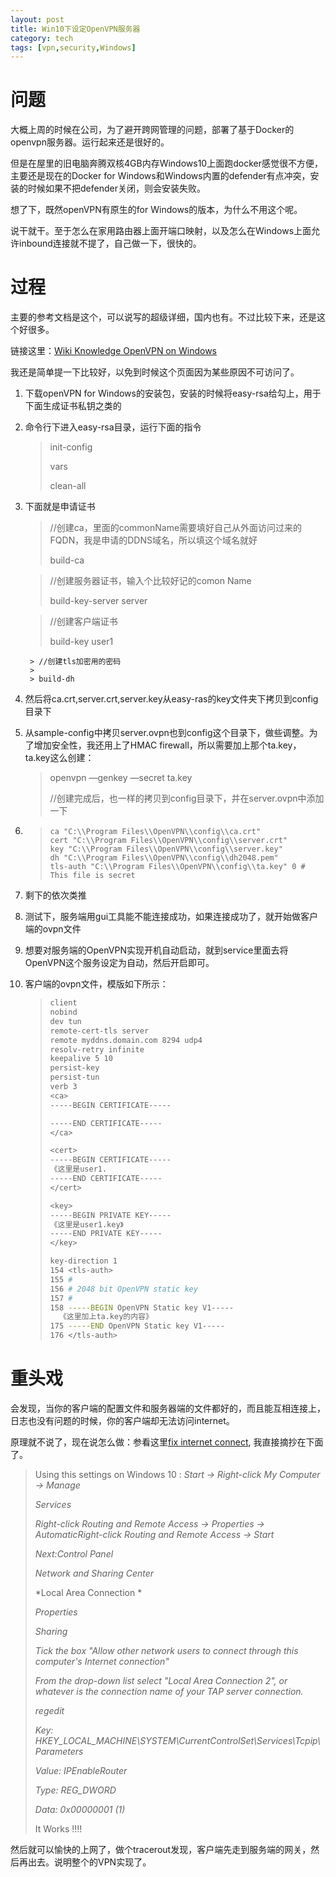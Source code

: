 ```yaml
---
layout: post
title: Win10下设定OpenVPN服务器
category: tech
tags: [vpn,security,Windows]
---
```


# 问题

大概上周的时候在公司，为了避开跨网管理的问题，部署了基于Docker的openvpn服务器。运行起来还是很好的。

但是在屋里的旧电脑奔腾双核4GB内存Windows10上面跑docker感觉很不方便，主要还是现在的Docker for Windows和Windows内置的defender有点冲突，安装的时候如果不把defender关闭，则会安装失败。

想了下，既然openVPN有原生的for Windows的版本，为什么不用这个呢。

说干就干。至于怎么在家用路由器上面开端口映射，以及怎么在Windows上面允许inbound连接就不提了，自己做一下，很快的。

# 过程

主要的参考文档是这个，可以说写的超级详细，国内也有。不过比较下来，还是这个好很多。

链接这里：[Wiki Knowledge OpenVPN on Windows](https://wiki.teltonika.lt/view/OpenVPN_server_on_Windows)

我还是简单提一下比较好，以免到时候这个页面因为某些原因不可访问了。

1. 下载openVPN for Windows的安装包，安装的时候将easy-rsa给勾上，用于下面生成证书私钥之类的

2. 命令行下进入easy-rsa目录，运行下面的指令

   > init-config
   >
   > vars
   >
   > clean-all

3. 下面就是申请证书

   > //创建ca，里面的commonName需要填好自己从外面访问过来的FQDN，我是申请的DDNS域名，所以填这个域名就好
   >
   > build-ca

   > //创建服务器证书，输入个比较好记的comon Name
   >
   > build-key-server server

   > //创建客户端证书
   >
   > build-key user1

   		> //创建tls加密用的密码
   		>
   		> build-dh

4. 然后将ca.crt,server.crt,server.key从easy-ras的key文件夹下拷贝到config目录下

5. 从sample-config中拷贝server.ovpn也到config这个目录下，做些调整。为了增加安全性，我还用上了HMAC firewall，所以需要加上那个ta.key，ta.key这么创建：

   > openvpn —genkey —secret ta.key
   >
   > //创建完成后，也一样的拷贝到config目录下，并在server.ovpn中添加一下

6. > ```
   > ca "C:\\Program Files\\OpenVPN\\config\\ca.crt"
   > cert "C:\\Program Files\\OpenVPN\\config\\server.crt"
   > key "C:\\Program Files\\OpenVPN\\config\\server.key"
   > dh "C:\\Program Files\\OpenVPN\\config\\dh2048.pem"
   > tls-auth "C:\\Program Files\\OpenVPN\\config\\ta.key" 0 # This file is secret
   > ```

7. 剩下的依次类推

8. 测试下，服务端用gui工具能不能连接成功，如果连接成功了，就开始做客户端的ovpn文件

9. 想要对服务端的OpenVPN实现开机自动启动，就到service里面去将OpenVPN这个服务设定为自动，然后开启即可。

10. 客户端的ovpn文件，模版如下所示：

    > ```bash
    > client
    > nobind
    > dev tun
    > remote-cert-tls server
    > remote myddns.domain.com 8294 udp4
    > resolv-retry infinite
    > keepalive 5 10
    > persist-key
    > persist-tun
    > verb 3
    > <ca>
    > -----BEGIN CERTIFICATE-----
    > 
    > -----END CERTIFICATE-----
    > </ca>
    > 
    > <cert>
    > -----BEGIN CERTIFICATE-----
    > 《这里是user1.
    > -----END CERTIFICATE-----
    > </cert>
    > 
    > <key>
    > -----BEGIN PRIVATE KEY-----
    > 《这里是user1.key》
    > -----END PRIVATE KEY-----
    > </key>
    > 
    > key-direction 1
    > 154 <tls-auth>
    > 155 #
    > 156 # 2048 bit OpenVPN static key
    > 157 #
    > 158 -----BEGIN OpenVPN Static key V1-----
    >   《这里加上ta.key的内容》
    > 175 -----END OpenVPN Static key V1-----
    > 176 </tls-auth>
    > ```

# 重头戏

会发现，当你的客户端的配置文件和服务器端的文件都好的，而且能互相连接上，日志也没有问题的时候，你的客户端却无法访问internet。

原理就不说了，现在说怎么做：参看这里[fix internet connect](https://forums.openvpn.net/viewtopic.php?t=20765), 我直接摘抄在下面了。

> Using this settings on Windows 10 :
> *Start -> Right-click My Computer -> Manage*
>
> *Services*
>
> *Right-click Routing and Remote Access -> Properties -> AutomaticRight-click Routing and Remote Access -> Start*
>
> *Next:Control Panel*
>
> *Network and Sharing Center*
>
> *Local Area Connection *
>
> *Properties*
>
> *Sharing*
>
> *Tick the box "Allow other network users to connect through this computer's Internet connection"*
>
> *From the drop-down list select "Local Area Connection 2", or whatever is the connection name of your TAP server connection.*
>
> *regedit*
>
> *Key: HKEY_LOCAL_MACHINE\SYSTEM\CurrentControlSet\Services\Tcpip\Parameters*
>
> *Value: IPEnableRouter*
>
> *Type: REG_DWORD*
>
> *Data: 0x00000001 (1)*
>
> It Works !!!! 

然后就可以愉快的上网了，做个tracerout发现，客户端先走到服务端的网关，然后再出去。说明整个的VPN实现了。

